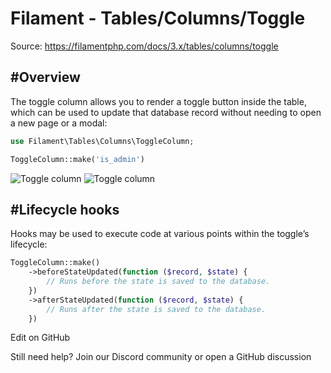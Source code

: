 # Filament - Tables/Columns/Toggle

Source: https://filamentphp.com/docs/3.x/tables/columns/toggle

#Overview
---------

The toggle column allows you to render a toggle button inside the table, which can be used to update that database record without needing to open a new page or a modal:

```php
use Filament\Tables\Columns\ToggleColumn;

ToggleColumn::make('is_admin')

```
![Toggle column](/docs/3.x/images/light/tables/columns/toggle/simple.jpg) ![Toggle column](/docs/3.x/images/dark/tables/columns/toggle/simple.jpg)

#Lifecycle hooks
----------------

Hooks may be used to execute code at various points within the toggle’s lifecycle:

```php
ToggleColumn::make()
    ->beforeStateUpdated(function ($record, $state) {
        // Runs before the state is saved to the database.
    })
    ->afterStateUpdated(function ($record, $state) {
        // Runs after the state is saved to the database.
    })

```
Edit on GitHub

Still need help? Join our Discord community or open a GitHub discussion